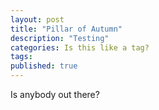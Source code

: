 ```yaml
---
layout: post
title: "Pillar of Autumn"
description: "Testing"
categories: Is this like a tag?
tags:
published: true
---
```


Is anybody out there?


